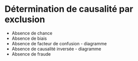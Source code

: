 # Détermination de causalité par exclusion

- Absence de chance
- Absence de biais
- Absence de facteur de confusion - diagramme
- Absence de causalité inversée - diagramme
- Absence de fraude